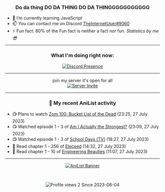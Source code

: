 <div align="center">

### Do da thing DO DA THING DO DA THINGGGGGGGGGGG
</div>

- 🌱 I’m currently learning JavaScript
- 📫 You can contact me on Discord [TheInternetUser#9060](https://discord.com/users/534117072796385300)
- ⚡ Fun fact: 80% of the Fun fact is neither a fact nor fun. _Statistics by me 😎_
<hr>

<div align="center">

### What I'm doing right now:
[![Discord Presence](https://lanyard.cnrad.dev/api/534117072796385300)](https://discord.com/users/534117072796385300)
<hr>

join my server it's open for all <br>
[![Server Invite](https://invidget.switchblade.xyz/bfYgVHxrSs)](https://discord.gg/bfYgVHxrSs)

<hr>
  
### 🌸 My recent AniList activity

</div>

<!-- ANILIST_ACTIVITY:start -->

-   📺 Plans to watch [Zom 100: Bucket List of the Dead](https://anilist.co/anime/159831) (23:25, 27 July 2023)
-   📺 Watched episode 1 - 3 of [Am I Actually the Strongest?](https://anilist.co/anime/154391) (23:09, 27 July 2023)
-   📺 Watched episode 1 - 3 of [School Days (TV)](https://anilist.co/anime/2476) (18:27, 27 July 2023)
-   📖 Read chapter 1 - 256 of [Eleceed](https://anilist.co/manga/106929) (14:32, 27 July 2023)
-   📖 Read chapter 1 - 10 of [Engineering Beauties](https://anilist.co/manga/144630) (11:07, 27 July 2023)

<!-- ANILIST_ACTIVITY:end -->
<hr>

<div align="center">

[![AniList Banner](https://img.anili.st/User/929966)](https://anilist.co/user/TheInternetUser)

<!-- ![Profile views](https://gpvc.arturio.dev/TheInternetUse7) Since 2023-01-09 -->
<br>

![Profile views 2](https://eng8ov7sekpf7ov.m.pipedream.net) Since 2023-06-04

</div>
